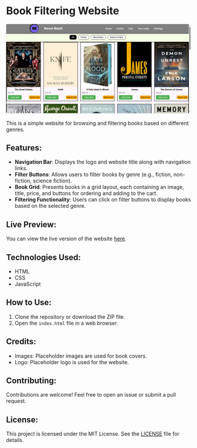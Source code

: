 # Book Filtering Website

![Book Filtering Website](<readme images/website img.png>)

This is a simple website for browsing and filtering books based on different genres.

## Features:

- **Navigation Bar**: Displays the logo and website title along with navigation links.
- **Filter Buttons**: Allows users to filter books by genre (e.g., fiction, non-fiction, science fiction).
- **Book Grid**: Presents books in a grid layout, each containing an image, title, price, and buttons for ordering and adding to the cart.
- **Filtering Functionality**: Users can click on filter buttons to display books based on the selected genre.

## Live Preview:

You can view the live version of the website [here](https://webdev-ms.github.io/webpage-filter/).

## Technologies Used:

- HTML
- CSS
- JavaScript

## How to Use:

1. Clone the repository or download the ZIP file.
2. Open the `index.html` file in a web browser.

## Credits:

- Images: Placeholder images are used for book covers.
- Logo: Placeholder logo is used for the website.

## Contributing:

Contributions are welcome! Feel free to open an issue or submit a pull request.

## License:

This project is licensed under the MIT License. See the [LICENSE](LICENSE) file for details.
